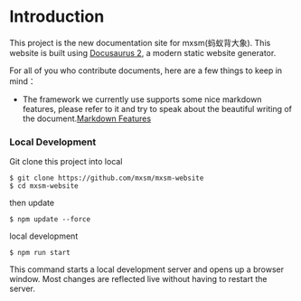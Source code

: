 # Introduction

This project is the new documentation site for mxsm(蚂蚁背大象). This website is built using [Docusaurus 2](https://docusaurus.io/), a modern static website generator.

For all of you who contribute documents, here are a few things to keep in mind：

- The framework we currently use supports some nice markdown features, please refer to it and try to speak about the beautiful writing of the document.[Markdown Features](https://docusaurus.io/docs/markdown-features)

### Local Development

Git clone this project into local

```shell
$ git clone https://github.com/mxsm/mxsm-website
$ cd mxsm-website
```

then update

```shell
$ npm update --force
```

local development

```shell
$ npm run start
```

This command starts a local development server and opens up a browser window. Most changes are reflected live without having to restart the server.
